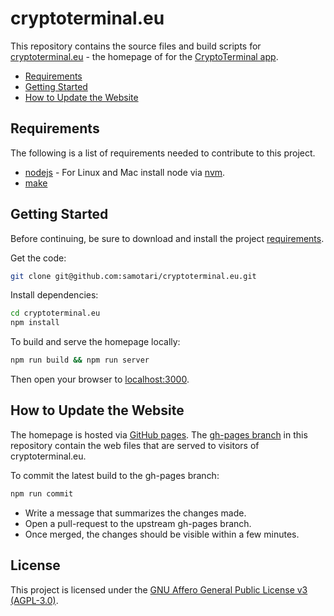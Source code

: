 # cryptoterminal.eu

This repository contains the source files and build scripts for [cryptoterminal.eu](https://cryptoterminal.eu/) - the homepage of for the [CryptoTerminal app](https://github.com/samotari/crypto-terminal).

* [Requirements](#requirements)
* [Getting Started](#getting-started)
* [How to Update the Website](#how-to-update-the-website)


## Requirements

The following is a list of requirements needed to contribute to this project.

* [nodejs](https://nodejs.org/) - For Linux and Mac install node via [nvm](https://github.com/creationix/nvm).
* [make](https://www.gnu.org/software/make/)


## Getting Started

Before continuing, be sure to download and install the project [requirements](#requirements).

Get the code:
```bash
git clone git@github.com:samotari/cryptoterminal.eu.git
```

Install dependencies:
```bash
cd cryptoterminal.eu
npm install
```

To build and serve the homepage locally:
```bash
npm run build && npm run server
```
Then open your browser to [localhost:3000](http://localhost:3000).


## How to Update the Website

The homepage is hosted via [GitHub pages](https://pages.github.com/). The [gh-pages branch](https://github.com/samotari/cryptoterminal.eu/tree/gh-pages) in this repository contain the web files that are served to visitors of cryptoterminal.eu.

To commit the latest build to the gh-pages branch:
```bash
npm run commit
```
* Write a message that summarizes the changes made.
* Open a pull-request to the upstream gh-pages branch.
* Once merged, the changes should be visible within a few minutes.


## License

This project is licensed under the [GNU Affero General Public License v3 (AGPL-3.0)](https://tldrlegal.com/license/gnu-affero-general-public-license-v3-(agpl-3.0)).
